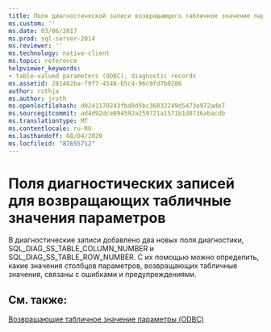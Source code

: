 ```yaml
---
title: Поля диагностической записи возвращающего табличное значение параметра | Документация Майкрософт
ms.custom: ''
ms.date: 03/06/2017
ms.prod: sql-server-2014
ms.reviewer: ''
ms.technology: native-client
ms.topic: reference
helpviewer_keywords:
- table-valued parameters (ODBC), diagnostic records
ms.assetid: 281482ba-f9f7-4548-b5c4-96c9fd7b0286
author: rothja
ms.author: jroth
ms.openlocfilehash: d0241170243fbd8d5bc36832249d5473e972ade7
ms.sourcegitcommit: ad4d92dce894592a259721a1571b1d8736abacdb
ms.translationtype: MT
ms.contentlocale: ru-RU
ms.lasthandoff: 08/04/2020
ms.locfileid: "87655712"
---
```

# <a name="table-valued-parameter-diagnostic-record-fields"></a>Поля диагностических записей для возвращающих табличные значения параметров
  В диагностические записи добавлено два новых поля диагностики, SQL_DIAG_SS_TABLE_COLUMN_NUMBER и SQL_DIAG_SS_TABLE_ROW_NUMBER. С их помощью можно определить, какие значения столбцов параметров, возвращающих табличные значения, связаны с ошибками и предупреждениями.  
  
## <a name="see-also"></a>См. также:  
 [Возвращающие табличное значение параметры &#40;ODBC&#41;](table-valued-parameters-odbc.md)  
  
  
